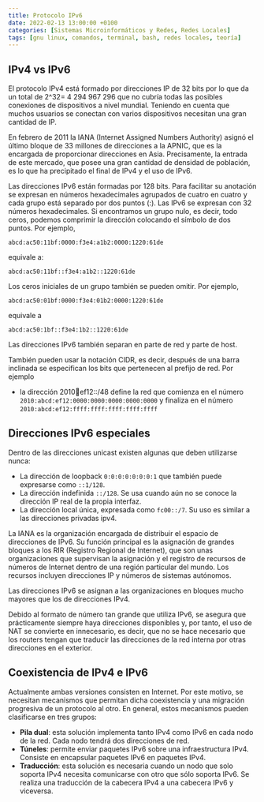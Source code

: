 ```yaml
---
title: Protocolo IPv6
date: 2022-02-13 13:00:00 +0100
categories: [Sistemas Microinformáticos y Redes, Redes Locales]
tags: [gnu linux, comandos, terminal, bash, redes locales, teoría]
---
```


## IPv4 vs IPv6

El protocolo IPv4 está formado por direcciones IP de 32 bits por lo que da un total de 2^32= 4 294 967 296 que no cubría todas las posibles conexiones de dispositivos a nivel mundial. Teniendo en cuenta que muchos usuarios se conectan con varios dispositivos necesitan una gran cantidad de IP.

En febrero de 2011 la IANA (Internet Assigned Numbers Authority) asignó el último bloque de 33 millones de direcciones a la APNIC, que es la encargada de proporcionar direcciones en Asia. Precisamente, la entrada de este mercado, que posee una gran cantidad de densidad de población, es lo que ha precipitado el final de IPv4 y el uso de IPv6.

Las direcciones IPv6 están formadas por 128 bits. Para facilitar su anotación se expresan en números hexadecimales agrupados de cuatro en cuatro y cada grupo está separado por dos puntos (:). Las IPv6 se expresan con 32 números hexadecimales. Si encontramos un grupo nulo, es decir, todo ceros, podemos comprimir la dirección colocando el  símbolo de dos puntos. Por ejemplo, 

`abcd:ac50:11bf:0000:f3e4:a1b2:0000:1220:61de`

equivale a:  

`abcd:ac50:11bf::f3e4:a1b2::1220:61de`

Los ceros iniciales de un grupo también se pueden omitir. Por ejemplo,

`abcd:ac50:01bf:0000:f3e4:01b2:0000:1220:61de`

equivale a 

`abcd:ac50:1bf::f3e4:1b2::1220:61de`

Las direcciones IPv6 también separan en parte de red y parte de host. 

También pueden usar la notación CIDR, es decir, después de una barra inclinada se especifican los bits que pertenecen al prefijo de red. Por ejemplo

- la dirección 2010:abcd:ef12::/48 define la red que comienza en el número `2010:abcd:ef12:0000:0000:0000:0000:0000` y finaliza en el número `2010:abcd:ef12:ffff:ffff:ffff:ffff:ffff`

## Direcciones IPv6 especiales

Dentro de las direcciones unicast existen algunas que deben utilizarse nunca:

- La dirección de loopback `0:0:0:0:0:0:0:1` que también puede expresarse como `::1/128`.
- La dirección indefinida `::/128`. Se usa cuando aún no se conoce la dirección IP real de la propia interfaz.
- La dirección local única, expresada como `fc00::/7`. Su uso es similar a las direcciones privadas ipv4.

La IANA es la organización encargada de distribuir el espacio de direcciones de IPv6. Su función principal es la asignación de grandes bloques a los RIR (Registro Regional de Internet), que son unas organizaciones que supervisan la asignación y el registro de recursos de números de Internet dentro de una región particular del mundo. Los recursos incluyen direcciones IP y números de sistemas autónomos.

Las direcciones IPv6 se asignan a las organizaciones en bloques mucho mayores que los de direcciones IPv4.

Debido al formato de número tan grande que utiliza IPv6, se asegura que prácticamente siempre haya direcciones disponibles y, por tanto, el uso de NAT se convierte en innecesario, es decir, que no se hace necesario que los routers tengan que traducir las direcciones de la red interna por otras direcciones en el exterior.

## Coexistencia de IPv4 e IPv6

Actualmente ambas versiones consisten en Internet. Por este motivo, se necesitan mecanismos que permitan dicha coexistencia y una migración progresiva de un protocolo al otro. En general, estos mecanismos pueden clasificarse en tres grupos: 

- **Pila dual**: esta solución implementa tanto IPv4 como IPv6 en cada nodo de la red. Cada nodo tendrá dos direcciones de red.
- **Túneles**: permite enviar paquetes IPv6 sobre una infraestructura IPv4. Consiste en encapsular paquetes IPv6 en paquetes IPv4.
- **Traducción**: esta solución es necesaria cuando un nodo que solo soporta IPv4 necesita comunicarse con otro que sólo soporta IPv6. Se realiza una traducción de la cabecera IPv4 a una cabecera IPv6 y viceversa. 
